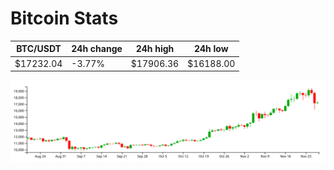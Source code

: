 # Bitcoin Stats

BTC/USDT|24h change|24h high|24h low|
|---|---|---|---|
|$17232.04|-3.77%|$17906.36|$16188.00|

<img src="./chart.svg">
